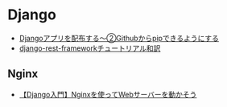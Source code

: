 
# Django


* [Djangoアプリを配布する〜②Githubからpipできるようにする](https://torina.top/detail/375/)
* [django-rest-frameworkチュートリアル和訳](http://sandmark.hateblo.jp/entry/2017/09/30/160945)




## Nginx

* [【Django入門】Nginxを使ってWebサーバーを動かそう](https://www.sejuku.net/blog/28751)